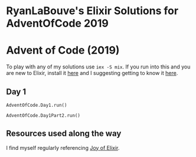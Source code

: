 # RyanLaBouve's Elixir Solutions for AdventOfCode 2019

# Advent of Code (2019)

To play with any of my solutions use `iex -S mix`. If you run into this and you are new to Elixir, install it [here](https://elixir-lang.org/install.html) and I suggesting getting to know it [here](https://joyofelixir.com/).

## Day 1

`AdventOfCode.Day1.run()`

`AdventOfCode.Day1Part2.run()`

## Resources used along the way

I find myself regularly referencing [Joy of Elixir](https://joyofelixir.com/11-files/).
